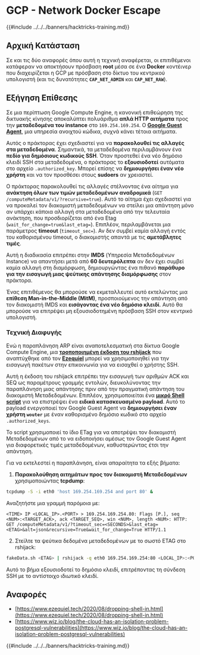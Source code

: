 # GCP - Network Docker Escape

{{#include ../../../banners/hacktricks-training.md}}

## Αρχική Κατάσταση

Σε και τις δύο αναφορές όπου αυτή η τεχνική αναφέρεται, οι επιτιθέμενοι κατάφεραν να αποκτήσουν πρόσβαση **root** μέσα σε ένα **Docker** κοντέινερ που διαχειρίζεται η GCP με πρόσβαση στο δίκτυο του κεντρικού υπολογιστή (και τις δυνατότητες **`CAP_NET_ADMIN`** και **`CAP_NET_RAW`**).

## Εξήγηση Επίθεσης

Σε μια περίπτωση Google Compute Engine, η κανονική επιθεώρηση της δικτυακής κίνησης αποκαλύπτει πολυάριθμα **απλά HTTP αιτήματα** προς την **μεταδεδομένα του instance** στο `169.254.169.254`. Ο [**Google Guest Agent**](https://github.com/GoogleCloudPlatform/guest-agent), μια υπηρεσία ανοιχτού κώδικα, συχνά κάνει τέτοια αιτήματα.

Αυτός ο πράκτορας έχει σχεδιαστεί για να **παρακολουθεί τις αλλαγές στα μεταδεδομένα**. Σημαντικά, τα μεταδεδομένα περιλαμβάνουν ένα **πεδίο για δημόσιους κωδικούς SSH**. Όταν προστεθεί ένα νέο δημόσιο κλειδί SSH στα μεταδεδομένα, ο πράκτορας το **εξουσιοδοτεί** αυτόματα στο αρχείο `.authorized_key`. Μπορεί επίσης να **δημιουργήσει έναν νέο χρήστη** και να τον προσθέσει στους **sudoers** αν χρειαστεί.

Ο πράκτορας παρακολουθεί τις αλλαγές στέλνοντας ένα αίτημα για **ανάκτηση όλων των τιμών μεταδεδομένων αναδρομικά** (`GET /computeMetadata/v1/?recursive=true`). Αυτό το αίτημα έχει σχεδιαστεί για να προκαλεί τον διακομιστή μεταδεδομένων να στείλει μια απάντηση μόνο αν υπάρχει κάποια αλλαγή στα μεταδεδομένα από την τελευταία ανάκτηση, που προσδιορίζεται από ένα Etag (`wait_for_change=true&last_etag=`). Επιπλέον, περιλαμβάνεται μια παράμετρος **timeout** (`timeout_sec=`). Αν δεν συμβεί καμία αλλαγή εντός του καθορισμένου timeout, ο διακομιστής απαντά με τις **αμετάβλητες τιμές**.

Αυτή η διαδικασία επιτρέπει στην **IMDS** (Υπηρεσία Μεταδεδομένων Instance) να απαντήσει μετά από **60 δευτερόλεπτα** αν δεν έχει συμβεί καμία αλλαγή στη διαμόρφωση, δημιουργώντας ένα πιθανό **παράθυρο για την εισαγωγή μιας ψεύτικης απάντησης διαμόρφωσης** στον πράκτορα.

Ένας επιτιθέμενος θα μπορούσε να εκμεταλλευτεί αυτό εκτελώντας μια **επίθεση Man-in-the-Middle (MitM)**, προσποιούμενος την απάντηση από τον διακομιστή IMDS και **εισάγοντας ένα νέο δημόσιο κλειδί**. Αυτό θα μπορούσε να επιτρέψει μη εξουσιοδοτημένη πρόσβαση SSH στον κεντρικό υπολογιστή.

### Τεχνική Διαφυγής

Ενώ η παραπλάνηση ARP είναι αναποτελεσματική στα δίκτυα Google Compute Engine, μια [**τροποποιημένη έκδοση του rshijack**](https://github.com/ezequielpereira/rshijack) που αναπτύχθηκε από τον [**Ezequiel**](https://www.ezequiel.tech/2020/08/dropping-shell-in.html) μπορεί να χρησιμοποιηθεί για την εισαγωγή πακέτων στην επικοινωνία για να εισαχθεί ο χρήστης SSH.

Αυτή η έκδοση του rshijack επιτρέπει την εισαγωγή των αριθμών ACK και SEQ ως παραμέτρους γραμμής εντολών, διευκολύνοντας την παραπλάνηση μιας απάντησης πριν από την πραγματική απάντηση του διακομιστή Μεταδεδομένων. Επιπλέον, χρησιμοποιείται ένα [**μικρό Shell script**](https://gist.github.com/ezequielpereira/914c2aae463409e785071213b059f96c#file-fakedata-sh) για να επιστρέψει ένα **ειδικά κατασκευασμένο payload**. Αυτό το payload ενεργοποιεί τον Google Guest Agent να **δημιουργήσει έναν χρήστη `wouter`** με έναν καθορισμένο δημόσιο κωδικό στο αρχείο `.authorized_keys`.

Το script χρησιμοποιεί το ίδιο ETag για να αποτρέψει τον διακομιστή Μεταδεδομένων από το να ειδοποιήσει αμέσως τον Google Guest Agent για διαφορετικές τιμές μεταδεδομένων, καθυστερώντας έτσι την απάντηση.

Για να εκτελεστεί η παραπλάνηση, είναι απαραίτητα τα εξής βήματα:

1. **Παρακολούθηση αιτημάτων προς τον διακομιστή Μεταδεδομένων** χρησιμοποιώντας **tcpdump**:
```bash
tcpdump -S -i eth0 'host 169.254.169.254 and port 80' &
```
Αναζητήστε μια γραμμή παρόμοια με:
```
<TIME> IP <LOCAL_IP>.<PORT> > 169.254.169.254.80: Flags [P.], seq <NUM>:<TARGET_ACK>, ack <TARGET_SEQ>, win <NUM>, length <NUM>: HTTP: GET /computeMetadata/v1/?timeout_sec=<SECONDS>&last_etag=<ETAG>&alt=json&recursive=True&wait_for_change=True HTTP/1.1
```
2. Στείλτε τα ψεύτικα δεδομένα μεταδεδομένων με το σωστό ETAG στο rshijack:
```bash
fakeData.sh <ETAG> | rshijack -q eth0 169.254.169.254:80 <LOCAL_IP>:<PORT> <TARGET_SEQ> <TARGET_ACK>; ssh -i id_rsa -o StrictHostKeyChecking=no wouter@localhost
```
Αυτό το βήμα εξουσιοδοτεί το δημόσιο κλειδί, επιτρέποντας τη σύνδεση SSH με το αντίστοιχο ιδιωτικό κλειδί.

## Αναφορές

- [https://www.ezequiel.tech/2020/08/dropping-shell-in.html](https://www.ezequiel.tech/2020/08/dropping-shell-in.html)
- [https://www.wiz.io/blog/the-cloud-has-an-isolation-problem-postgresql-vulnerabilities](https://www.wiz.io/blog/the-cloud-has-an-isolation-problem-postgresql-vulnerabilities)

{{#include ../../../banners/hacktricks-training.md}}
